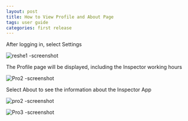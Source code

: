 ```yaml
---
layout: post
title: How to View Profile and About Page
tags: user guide
categories: first release
---
```


<link rel="stylesheet" href="/User-Guide/styles.css">

After logging in, select Settings

![reshe1 -screenshot](https://user-images.githubusercontent.com/81990744/115766517-117ff900-a376-11eb-8418-0714948720bd.png)

The Profile page will be displayed, including the Inspector working hours

![Pro2 -screenshot](https://user-images.githubusercontent.com/81990744/114576055-ca448a80-9c48-11eb-87c7-d4a9e89a2f8c.png)

Select About to see the information about the Inspector App

![pro2 -screenshot](https://user-images.githubusercontent.com/81990744/114630603-f97aec00-9c88-11eb-8808-b029ab434197.png)

![Pro3 -screenshot](https://user-images.githubusercontent.com/81990744/114576080-ce70a800-9c48-11eb-9b3e-2db9b37ce1d0.png)
